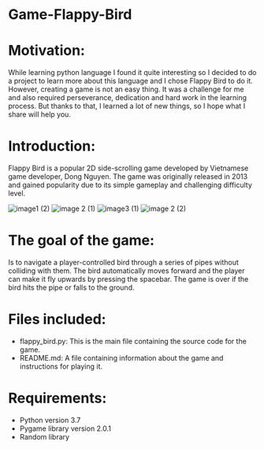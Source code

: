 # Game-Flappy-Bird
# Motivation:
While learning python language I found it quite interesting so I decided to do a project to learn more about this language and I chose Flappy Bird to do it. However, creating a game is not an easy thing. It was a challenge for me and also required perseverance, dedication and hard work in the learning process. But thanks to that, I learned a lot of new things, so I hope what I share will help you.
# Introduction:
Flappy Bird is a popular 2D side-scrolling game developed by Vietnamese game developer, Dong Nguyen. The game was originally released in 2013 and gained popularity due to its simple gameplay and challenging difficulty level.

![image1 (2)](https://user-images.githubusercontent.com/113697984/234901157-bc0f4972-333d-4c40-8353-db4647144cb9.png)         ![image 2 (1)](https://user-images.githubusercontent.com/113697984/234901182-7c788b4a-ec0e-4879-879a-52c238d6d885.png)                   ![image3 (1)](https://user-images.githubusercontent.com/113697984/234902198-fb41f137-db82-4b63-b40e-278abb97e5e3.png) ![image 2 (2)](https://user-images.githubusercontent.com/113697984/234910135-bbac1889-4bec-4ba3-aaf0-a9ae7b9e7677.png)


# The goal of the game:
Is to navigate a player-controlled bird through a series of pipes without colliding with them. The bird automatically moves forward and the player can make it fly upwards by pressing the spacebar. The game is over if the bird hits the pipe or falls to the ground.

# Files included:
+ flappy_bird.py: This is the main file containing the source code for the game.
+ README.md: A file containing information about the game and instructions for playing it.

# Requirements:  
+ Python version 3.7
+ Pygame library version 2.0.1
+ Random library
